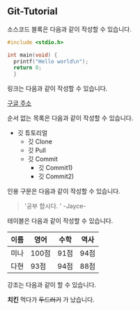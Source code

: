 ## Git-Tutorial

소스코드 블록은 다음과 같이 작성할 수 있습니다.

```c
#include <stdio.h>

int main(void) {
  printf("Hello world\n");
  return 0;
  }
```

링크는 다음과 같이 작성할 수 있습니다.

[구글 주소](https://www.google.com/webhp?hl=ko&sa=X&ved=0ahUKEwjIhKHI67boAhWRH3AKHdRRBREQPAgH)

순서 없는 목록은 다음과 같이 작성할 수 있습니다.

* 깃 튜토리얼
  * 깃 Clone
  * 깃 Pull
  * 깃 Commit
    * 깃 Commit1)
    * 깃 Commit2)
    
인용 구문은 다음과 같이 작성할 수 있습니다.

> '공부 합시다. ' -Jayce-

테이블은 다음과 같이 작성할 수 있습니다.

이름|영어|수학|역사
---|---|---|---|
미나|100점|91점|94점|
다현|93점|94점|88점|

강조는 다음과 같이 할 수 있습니다.

**치킨** 먹다가 ~~두드러기~~ 가 났습니다.

